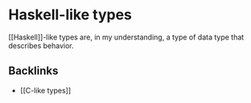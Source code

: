 # Haskell-like types

[[Haskell]]-like types are, in my understanding, a type of data type that describes behavior.


## Backlinks

-   [[C-like types]]
